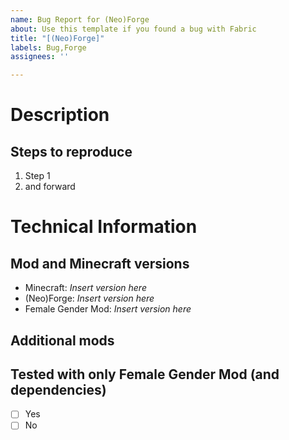 ```yaml
---
name: Bug Report for (Neo)Forge
about: Use this template if you found a bug with Fabric
title: "[(Neo)Forge]"
labels: Bug,Forge
assignees: ''

---
```


# Description

## Steps to reproduce
1. Step 1
2. and forward

# Technical Information

## Mod and Minecraft versions
- Minecraft: _Insert version here_
- (Neo)Forge: _Insert version here_
- Female Gender Mod: _Insert version here_

## Additional mods

## Tested with only Female Gender Mod (and dependencies)
- [ ] Yes
- [ ] No
